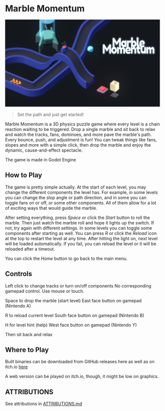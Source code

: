 # Marble Momentum

![cover_art.png](art/cover_art.png)

> ​Set the path and just get started!

Marble Momentum is a 3D physics puzzle game where every level is a chain reaction waiting to be triggered.
Drop a single marble and sit back to relax and watch the tracks, fans, dominoes, and more pave the marble's path.
Every bounce, push, and adjustment is fun! You can tweak things like fans, slopes and more with a simple click, then drop the marble and enjoy the dynamic, cause-and-effect spectacle.

The game is made in Godot Engine


## How to Play

The game is pretty simple actually. At the start of each level, you may change the different components the level has.
For example, in some levels you can change the slop angle or path direction, and in some you can toggle fans on or off, or some other components.
All of them allow for a lot of exciting ways that would guide the marble. 

After setting everything, press _Space_ or click the _Start_ button to roll the marble.
Then just watch the marble roll and hope it lights up the switch. If not, try again with different settings. In some levels you can toggle some components after starting as well.
You can press _R_ or click the _Reload_ icon at the top to restart the level at any time.
After hitting the light on, next level will be loaded automatically. If you fail, you can reload the level or it will be reloaded after a timeout.

You can click the _Home_ button to go back to the main menu.

## Controls

Left click to change tracks or turn on/off components
No corresponding gamepad control. Use mouse or touch.

Space to drop the marble (start level)
East face button on gamepad (Nintendo A)

R to reload current level
South face button on gamepad (Nintendo B)

H for level hint (help)
West face button on gamepad (Nintendo Y)

Then sit back and relax

## Where to Play

Built binaries can be downloaded from GitHub releases here as well as on itch.io [here](https://harshnarayanjha.itch.io/marble-momentum)

A web version can be played on itch.io, though, it might be low on graphics.

## ATTRIBUTIONS

See attributions in [ATTRIBUTIONS.md](ATTRIBUTIONS.md)
